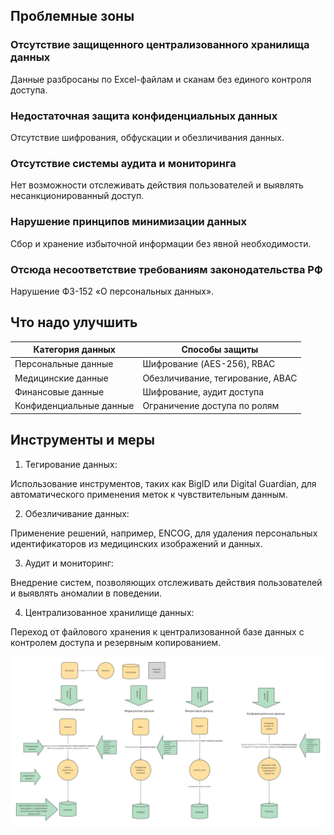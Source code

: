## Проблемные зоны

### Отсутствие защищенного централизованного хранилища данных

Данные разбросаны по Excel-файлам и сканам без единого контроля доступа.

### Недостаточная защита конфиденциальных данных

Отсутствие шифрования, обфускации и обезличивания данных.

### Отсутствие системы аудита и мониторинга

Нет возможности отслеживать действия пользователей и выявлять несанкционированный доступ.

### Нарушение принципов минимизации данных

Сбор и хранение избыточной информации без явной необходимости.

### Отсюда несоответствие требованиям законодательства РФ

Нарушение ФЗ-152 «О персональных данных».


## Что надо улучшить

| Категория данных        | Способы защиты                   |
|-------------------------|----------------------------------|
| Персональные данные     | Шифрование (AES-256), RBAC       |
| Медицинские данные      | Обезличивание, тегирование, ABAC |
| Финансовые данные       | Шифрование, аудит доступа        |
| Конфиденциальные данные | Ограничение доступа по ролям     |


## Инструменты и меры

1. Тегирование данных:

  Использование инструментов, таких как BigID или Digital Guardian, для автоматического применения меток к чувствительным данным.

2. Обезличивание данных:

  Применение решений, например, ENCOG, для удаления персональных идентификаторов из медицинских изображений и данных.

3. Аудит и мониторинг:

  Внедрение систем, позволяющих отслеживать действия пользователей и выявлять аномалии в поведении.

4. Централизованное хранилище данных:

  Переход от файлового хранения к централизованной базе данных с контролем доступа и резервным копированием.
  
![](medicamente_changes.png)